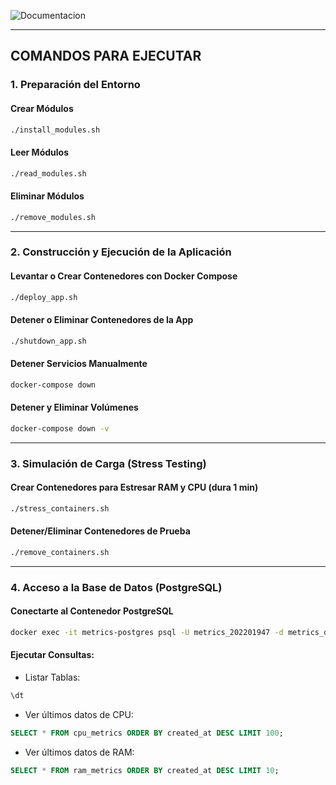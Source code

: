 ![Documentacion](https://deepwiki.com/PabloR03/Proyecto1_Fase1)

---

## COMANDOS PARA EJECUTAR

### 1. **Preparación del Entorno**

#### Crear Módulos

```bash
./install_modules.sh
```

#### Leer Módulos

```bash
./read_modules.sh
```

#### Eliminar Módulos

```bash
./remove_modules.sh
```

---

### 2. **Construcción y Ejecución de la Aplicación**

#### Levantar o Crear Contenedores con Docker Compose

```bash
./deploy_app.sh
```

#### Detener o Eliminar Contenedores de la App

```bash
./shutdown_app.sh
```

#### Detener Servicios Manualmente

```bash
docker-compose down
```

#### Detener y Eliminar Volúmenes

```bash
docker-compose down -v
```

---

### 3. **Simulación de Carga (Stress Testing)**

#### Crear Contenedores para Estresar RAM y CPU (dura 1 min)

```bash
./stress_containers.sh
```

#### Detener/Eliminar Contenedores de Prueba

```bash
./remove_containers.sh
```

---

### 4. **Acceso a la Base de Datos (PostgreSQL)**

#### Conectarte al Contenedor PostgreSQL

```bash
docker exec -it metrics-postgres psql -U metrics_202201947 -d metrics_db
```

#### Ejecutar Consultas:

* Listar Tablas:

```sql
\dt
```

* Ver últimos datos de CPU:

```sql
SELECT * FROM cpu_metrics ORDER BY created_at DESC LIMIT 100;
```

* Ver últimos datos de RAM:

```sql
SELECT * FROM ram_metrics ORDER BY created_at DESC LIMIT 10;
```

